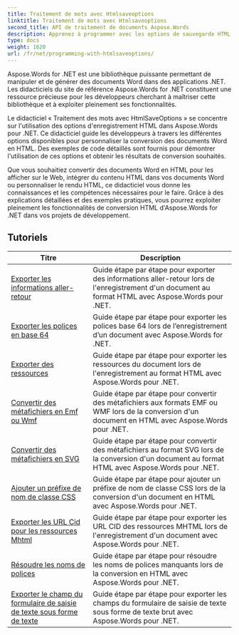 ```yaml
---
title: Traitement de mots avec Htmlsaveoptions
linktitle: Traitement de mots avec Htmlsaveoptions
second_title: API de traitement de documents Aspose.Words
description: Apprenez à programmer avec les options de sauvegarde HTML dans Aspose.Words pour .NET. Convertissez facilement des documents Word en HTML tout en conservant la mise en forme et le contenu.
type: docs
weight: 1620
url: /fr/net/programming-with-htmlsaveoptions/
---
```

Aspose.Words for .NET est une bibliothèque puissante permettant de manipuler et de générer des documents Word dans des applications .NET. Les didacticiels du site de référence Aspose.Words for .NET constituent une ressource précieuse pour les développeurs cherchant à maîtriser cette bibliothèque et à exploiter pleinement ses fonctionnalités.

Le didacticiel « Traitement des mots avec HtmlSaveOptions » se concentre sur l'utilisation des options d'enregistrement HTML dans Aspose.Words pour .NET. Ce didacticiel guide les développeurs à travers les différentes options disponibles pour personnaliser la conversion des documents Word en HTML. Des exemples de code détaillés sont fournis pour démontrer l'utilisation de ces options et obtenir les résultats de conversion souhaités.

Que vous souhaitiez convertir des documents Word en HTML pour les afficher sur le Web, intégrer du contenu HTML dans vos documents Word ou personnaliser le rendu HTML, ce didacticiel vous donne les connaissances et les compétences nécessaires pour le faire. Grâce à des explications détaillées et des exemples pratiques, vous pourrez exploiter pleinement les fonctionnalités de conversion HTML d'Aspose.Words for .NET dans vos projets de développement.

 ## Tutoriels
| Titre | Description |
| --- | --- |
| [Exporter les informations aller-retour](./export-roundtrip-information/) | Guide étape par étape pour exporter des informations aller-retour lors de l'enregistrement d'un document au format HTML avec Aspose.Words pour .NET. |
| [Exporter les polices en base 64](./export-fonts-as-base-64/) | Guide étape par étape pour exporter les polices base 64 lors de l’enregistrement d’un document avec Aspose.Words for .NET. |
| [Exporter des ressources](./export-resources/) | Guide étape par étape pour exporter les ressources du document lors de l'enregistrement au format HTML avec Aspose.Words pour .NET. |
| [Convertir des métafichiers en Emf ou Wmf](./convert-metafiles-to-emf-or-wmf/) | Guide étape par étape pour convertir des métafichiers aux formats EMF ou WMF lors de la conversion d'un document en HTML avec Aspose.Words pour .NET. |
| [Convertir des métafichiers en SVG](./convert-metafiles-to-svg/) | Guide étape par étape pour convertir des métafichiers au format SVG lors de la conversion d'un document au format HTML avec Aspose.Words pour .NET. |
| [Ajouter un préfixe de nom de classe CSS](./add-css-class-name-prefix/) | Guide étape par étape pour ajouter un préfixe de nom de classe CSS lors de la conversion d'un document en HTML avec Aspose.Words pour .NET. |
| [Exporter les URL Cid pour les ressources Mhtml](./export-cid-urls-for-mhtml-resources/) | Guide étape par étape pour exporter les URL CID des ressources MHTML lors de l'enregistrement d'un document avec Aspose.Words pour .NET. |
| [Résoudre les noms de polices](./resolve-font-names/) | Guide étape par étape pour résoudre les noms de polices manquants lors de la conversion en HTML avec Aspose.Words pour .NET. |
| [Exporter le champ du formulaire de saisie de texte sous forme de texte](./export-text-input-form-field-as-text/) | Guide étape par étape pour exporter les champs du formulaire de saisie de texte sous forme de texte brut avec Aspose.Words pour .NET. |